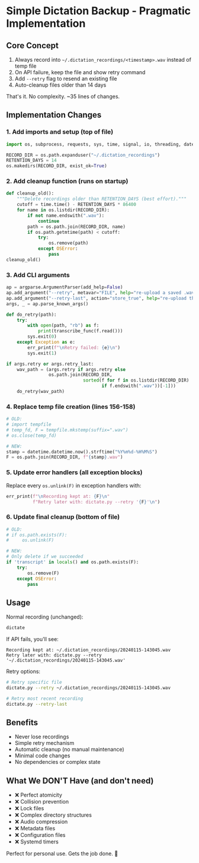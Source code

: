 # Simple Dictation Backup - Pragmatic Implementation

## Core Concept
1. Always record into `~/.dictation_recordings/<timestamp>.wav` instead of temp file
2. On API failure, keep the file and show retry command
3. Add `--retry` flag to resend an existing file
4. Auto-cleanup files older than 14 days

That's it. No complexity. ~35 lines of changes.

## Implementation Changes

### 1. Add imports and setup (top of file)
```python
import os, subprocess, requests, sys, time, signal, io, threading, datetime, argparse

RECORD_DIR = os.path.expanduser("~/.dictation_recordings")
RETENTION_DAYS = 14
os.makedirs(RECORD_DIR, exist_ok=True)
```

### 2. Add cleanup function (runs on startup)
```python
def cleanup_old():
    """Delete recordings older than RETENTION_DAYS (best effort)."""
    cutoff = time.time() - RETENTION_DAYS * 86400
    for name in os.listdir(RECORD_DIR):
        if not name.endswith(".wav"):
            continue
        path = os.path.join(RECORD_DIR, name)
        if os.path.getmtime(path) < cutoff:
            try:
                os.remove(path)
            except OSError:
                pass
cleanup_old()
```

### 3. Add CLI arguments
```python
ap = argparse.ArgumentParser(add_help=False)
ap.add_argument("--retry", metavar="FILE", help="re-upload a saved .wav file")
ap.add_argument("--retry-last", action="store_true", help="re-upload the newest saved .wav file")
args, _ = ap.parse_known_args()

def do_retry(path):
    try:
        with open(path, "rb") as f:
            print(transcribe_func(f.read()))
        sys.exit(0)
    except Exception as e:
        err_print(f"\nRetry failed: {e}\n")
        sys.exit(1)

if args.retry or args.retry_last:
    wav_path = (args.retry if args.retry else
                os.path.join(RECORD_DIR,
                             sorted(f for f in os.listdir(RECORD_DIR)
                                    if f.endswith(".wav"))[-1]))
    do_retry(wav_path)
```

### 4. Replace temp file creation (lines 156-158)
```python
# OLD:
# import tempfile
# temp_fd, F = tempfile.mkstemp(suffix=".wav")
# os.close(temp_fd)

# NEW:
stamp = datetime.datetime.now().strftime("%Y%m%d-%H%M%S")
F = os.path.join(RECORD_DIR, f"{stamp}.wav")
```

### 5. Update error handlers (all exception blocks)
Replace every `os.unlink(F)` in exception handlers with:
```python
err_print(f"\nRecording kept at: {F}\n"
          f"Retry later with: dictate.py --retry '{F}'\n")
```

### 6. Update final cleanup (bottom of file)
```python
# OLD:
# if os.path.exists(F):
#     os.unlink(F)

# NEW:
# Only delete if we succeeded
if 'transcript' in locals() and os.path.exists(F):
    try:
        os.remove(F)
    except OSError:
        pass
```

## Usage

Normal recording (unchanged):
```bash
dictate
```

If API fails, you'll see:
```
Recording kept at: ~/.dictation_recordings/20240115-143045.wav
Retry later with: dictate.py --retry '~/.dictation_recordings/20240115-143045.wav'
```

Retry options:
```bash
# Retry specific file
dictate.py --retry ~/.dictation_recordings/20240115-143045.wav

# Retry most recent recording
dictate.py --retry-last
```

## Benefits
- Never lose recordings
- Simple retry mechanism
- Automatic cleanup (no manual maintenance)
- Minimal code changes
- No dependencies or complex state

## What We DON'T Have (and don't need)
- ❌ Perfect atomicity
- ❌ Collision prevention
- ❌ Lock files
- ❌ Complex directory structures
- ❌ Audio compression
- ❌ Metadata files
- ❌ Configuration files
- ❌ Systemd timers

Perfect for personal use. Gets the job done. 🎯